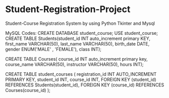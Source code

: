 # Student-Registration-Project
Student-Course Registration System by using Python Tkinter and Mysql

MySQL Codes:
CREATE DATABASE student_course;
USE student_course;
CREATE TABLE Students(student_id  INT auto_increment primary KEY,
					  first_name VARCHAR(50),
                      last_name VARCHAR(50),
                      birth_date DATE,
                      gender ENUM('MALE' , 'FEMALE'),
                      class INT); 
                      
CREATE TABLE Courses(
					course_id INT auto_increment primary key,
					course_name VARCHAR(50),
					instructor VARCHAR(50),
					hours INT);
		
CREATE TABLE student_courses (
    registration_id INT AUTO_INCREMENT PRIMARY KEY,
    student_id INT,
    course_id INT,
    FOREIGN KEY (student_id) REFERENCES Students(student_id),
    FOREIGN KEY (course_id) REFERENCES Courses(course_id)
);
